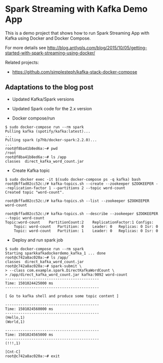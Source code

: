 Spark Streaming with Kafka Demo App
===================================

This is a demo project that shows how to run Spark Streaming App with Kafka
using Docker and Docker Compose.

For more details see
http://blog.antlypls.com/blog/2015/10/05/getting-started-with-spark-streaming-using-docker/

Related projects:
- https://github.com/simplesteph/kafka-stack-docker-compose

## Adaptations to the blog post

- Updated Kafka/Spark versions
- Updated Spark code for the 2.x version

- Docker compose/run

```
$ sudo docker-compose run --rm spark
Pulling kafka (spotify/kafka:latest)...
...
Pulling spark (p7hb/docker-spark:2.2.0)...
...
root@f8ba41b8ed6a:~# pwd
/root
root@f8ba41b8ed6a:~# ls /app
classes  direct_kafka_word_count.jar
```

- Create Kafka topic

```
$ sudo docker exec -it $(sudo docker-compose ps -q kafka) bash
root@bffad02cc52c:/# kafka-topics.sh --create --zookeeper $ZOOKEEPER --replication-factor 1 --partitions 2 --topic word-count
Created topic "word-count".

root@bffad02cc52c:/# kafka-topics.sh --list --zookeeper $ZOOKEEPER
word-count

root@bffad02cc52c:/# kafka-topics.sh --describe --zookeeper $ZOOKEEPER --topic word-count
Topic:word-count	PartitionCount:2	ReplicationFactor:1	Configs:
	Topic: word-count	Partition: 0	Leader: 0	Replicas: 0	Isr: 0
	Topic: word-count	Partition: 1	Leader: 0	Replicas: 0	Isr: 0
```

- Deploy and run spark job

```
$ sudo docker-compose run --rm spark
Starting sparkkafkadockerdemo_kafka_1 ... done
root@c742a8ac020a:~# ls /app/
classes  direct_kafka_word_count.jar
root@c742a8ac020a:~# spark-submit \
> --class com.example.spark.DirectKafkaWordCount \
> /app/direct_kafka_word_count.jar kafka:9092 word-count
-------------------------------------------                                     
Time: 1501024425000 ms
-------------------------------------------

[ Go to kafka shell and produce some topic content ]

-------------------------------------------
Time: 1501024560000 ms
-------------------------------------------
(Hello,1)
(World,1)

-------------------------------------------
Time: 1501024565000 ms
-------------------------------------------
(!!!,1)

[Cnt-C]
root@c742a8ac020a:~# exit
```

